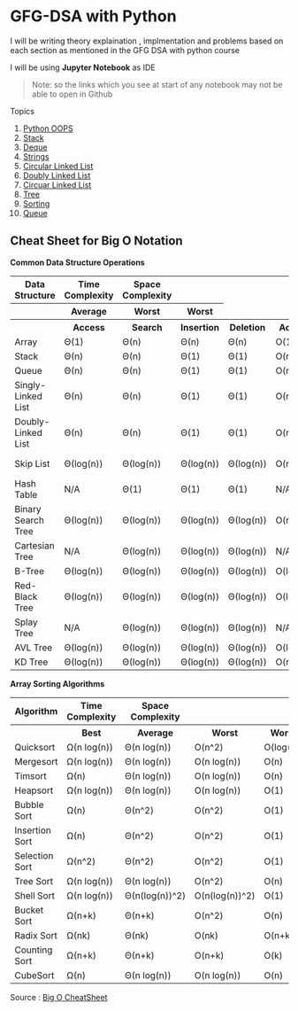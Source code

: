 # GFG-DSA with Python

I will be writing theory explaination , implmentation and problems based on each section as mentioned in the GFG DSA with python course

I will be using **Jupyter Notebook** as IDE

> Note:  so the links which you see at start of any notebook may not be able to open in Github 

Topics 

1. [Python OOPS](https://github.com/ChandrashekharRobbi/GFG-DSA/blob/main/Python%20(OOPS).ipynb)
2. [Stack](https://github.com/ChandrashekharRobbi/GFG-DSA/blob/main/Stack.ipynb)
3. [Deque](https://github.com/ChandrashekharRobbi/GFG-DSA/blob/main/Deque.ipynb)
4. [Strings](https://github.com/ChandrashekharRobbi/GFG-DSA/blob/main/Strings.ipynb)
5. [Circular Linked List](https://github.com/ChandrashekharRobbi/GFG-DSA/blob/main/Circular%20Linked%20List.ipynb)
6. [Doubly Linked List](https://github.com/ChandrashekharRobbi/GFG-DSA/blob/main/Doubly%20Linked%20List.ipynb)
6. [Circuar Linked List](https://github.com/ChandrashekharRobbi/GFG-DSA/blob/main/Circular%20Linked%20List.ipynb)
7. [Tree](https://github.com/ChandrashekharRobbi/GFG-DSA/blob/main/Binary%20Search%20Tree.ipynb)
8. [Sorting](https://github.com/ChandrashekharRobbi/GFG-DSA/blob/main/Sorting.ipynb)
9. [Queue](https://github.com/ChandrashekharRobbi/GFG-DSA/blob/main/Queue.ipynb)





## Cheat Sheet for Big O Notation



**Common Data Structure Operations**


<table>

<tbody>

<tr>

<th>Data Structure</th>

<th >Time Complexity</th>

<th>Space Complexity</th>

</tr>

<tr>

<th></th>

<th >Average</th>

<th >Worst</th>

<th>Worst</th>

</tr>

<tr>

<th></th>

<th>Access</th>

<th>Search</th>

<th>Insertion</th>

<th>Deletion</th>

<th>Access</th>

<th>Search</th>

<th>Insertion</th>

<th>Deletion</th>

<th></th>

</tr>

<tr>

<td>Array</td>

<td>Θ(1)</td>

<td>Θ(n)</td>

<td>Θ(n)</td>

<td>Θ(n)</td>

<td>O(1)</td>

<td>O(n)</td>

<td>O(n)</td>

<td>O(n)</td>

<td>O(n)</td>

</tr>

<tr>

<td>Stack</td>

<td>Θ(n)</td>

<td>Θ(n)</td>

<td>Θ(1)</td>

<td>Θ(1)</td>

<td>O(n)</td>

<td>O(n)</td>

<td>O(1)</td>

<td>O(1)</td>

<td>O(n)</td>

</tr>

<tr>

<td>Queue</td>

<td>Θ(n)</td>

<td>Θ(n)</td>

<td>Θ(1)</td>

<td>Θ(1)</td>

<td>O(n)</td>

<td>O(n)</td>

<td>O(1)</td>

<td>O(1)</td>

<td>O(n)</td>

</tr>

<tr>

<td>Singly-Linked List</td>

<td>Θ(n)</td>

<td>Θ(n)</td>

<td>Θ(1)</td>

<td>Θ(1)</td>

<td>O(n)</td>

<td>O(n)</td>

<td>O(1)</td>

<td>O(1)</td>

<td>O(n)</td>

</tr>

<tr>

<td>Doubly-Linked List</td>

<td>Θ(n)</td>

<td>Θ(n)</td>

<td>Θ(1)</td>

<td>Θ(1)</td>

<td>O(n)</td>

<td>O(n)</td>

<td>O(1)</td>

<td>O(1)</td>

<td>O(n)</td>

</tr>

<tr>

<td>Skip List</td>

<td>Θ(log(n))</td>

<td>Θ(log(n))</td>

<td>Θ(log(n))</td>

<td>Θ(log(n))</td>

<td>O(n)</td>

<td>O(n)</td>

<td>O(n)</td>

<td>O(n)</td>

<td>O(n log(n))</td>

</tr>

<tr>

<td>Hash Table</td>

<td>N/A</td>

<td>Θ(1)</td>

<td>Θ(1)</td>

<td>Θ(1)</td>

<td>N/A</td>

<td>O(n)</td>

<td>O(n)</td>

<td>O(n)</td>

<td>O(n)</td>

</tr>

<tr>

<td>Binary Search Tree</td>

<td>Θ(log(n))</td>

<td>Θ(log(n))</td>

<td>Θ(log(n))</td>

<td>Θ(log(n))</td>

<td>O(n)</td>

<td>O(n)</td>

<td>O(n)</td>

<td>O(n)</td>

<td>O(n)</td>

</tr>

<tr>

<td>Cartesian Tree</td>

<td>N/A</td>

<td>Θ(log(n))</td>

<td>Θ(log(n))</td>

<td>Θ(log(n))</td>

<td>N/A</td>

<td>O(n)</td>

<td>O(n)</td>

<td>O(n)</td>

<td>O(n)</td>

</tr>

<tr>

<td>B-Tree</td>

<td>Θ(log(n))</td>

<td>Θ(log(n))</td>

<td>Θ(log(n))</td>

<td>Θ(log(n))</td>

<td>O(log(n))</td>

<td>O(log(n))</td>

<td>O(log(n))</td>

<td>O(log(n))</td>

<td>O(n)</td>

</tr>

<tr>

<td>Red-Black Tree</td>

<td>Θ(log(n))</td>

<td>Θ(log(n))</td>

<td>Θ(log(n))</td>

<td>Θ(log(n))</td>

<td>O(log(n))</td>

<td>O(log(n))</td>

<td>O(log(n))</td>

<td>O(log(n))</td>

<td>O(n)</td>

</tr>

<tr>

<td>Splay Tree</td>

<td>N/A</td>

<td>Θ(log(n))</td>

<td>Θ(log(n))</td>

<td>Θ(log(n))</td>

<td>N/A</td>

<td>O(log(n))</td>

<td>O(log(n))</td>

<td>O(log(n))</td>

<td>O(n)</td>

</tr>

<tr>

<td>AVL Tree</td>

<td>Θ(log(n))</td>

<td>Θ(log(n))</td>

<td>Θ(log(n))</td>

<td>Θ(log(n))</td>

<td>O(log(n))</td>

<td>O(log(n))</td>

<td>O(log(n))</td>

<td>O(log(n))</td>

<td>O(n)</td>

</tr>

<tr>

<td>KD Tree</td>

<td>Θ(log(n))</td>

<td>Θ(log(n))</td>

<td>Θ(log(n))</td>

<td>Θ(log(n))</td>

<td>O(n)</td>

<td>O(n)</td>

<td>O(n)</td>

<td>O(n)</td>

<td>O(n)</td>

</tr>

</tbody>

</table>

**Array Sorting Algorithms**


<table>

<tbody>

<tr>

<th>Algorithm</th>

<th >Time Complexity</th>

<th>Space Complexity</th>

</tr>

<tr>

<th></th>

<th>Best</th>

<th>Average</th>

<th>Worst</th>

<th>Worst</th>

</tr>

<tr>

<td>Quicksort</td>

<td>Ω(n log(n))</td>

<td>Θ(n log(n))</td>

<td>O(n^2)</td>

<td>O(log(n))</td>

</tr>

<tr>

<td>Mergesort</td>

<td>Ω(n log(n))</td>

<td>Θ(n log(n))</td>

<td>O(n log(n))</td>

<td>O(n)</td>

</tr>

<tr>

<td>Timsort</td>

<td>Ω(n)</td>

<td>Θ(n log(n))</td>

<td>O(n log(n))</td>

<td>O(n)</td>

</tr>

<tr>

<td>Heapsort</td>

<td>Ω(n log(n))</td>

<td>Θ(n log(n))</td>

<td>O(n log(n))</td>

<td>O(1)</td>

</tr>

<tr>

<td>Bubble Sort</td>

<td>Ω(n)</td>

<td>Θ(n^2)</td>

<td>O(n^2)</td>

<td>O(1)</td>

</tr>

<tr>

<td>Insertion Sort</td>

<td>Ω(n)</td>

<td>Θ(n^2)</td>

<td>O(n^2)</td>

<td>O(1)</td>

</tr>

<tr>

<td>Selection Sort</td>

<td>Ω(n^2)</td>

<td>Θ(n^2)</td>

<td>O(n^2)</td>

<td>O(1)</td>

</tr>

<tr>

<td>Tree Sort</td>

<td>Ω(n log(n))</td>

<td>Θ(n log(n))</td>

<td>O(n^2)</td>

<td>O(n)</td>

</tr>

<tr>

<td>Shell Sort</td>

<td>Ω(n log(n))</td>

<td>Θ(n(log(n))^2)</td>

<td>O(n(log(n))^2)</td>

<td>O(1)</td>

</tr>

<tr>

<td>Bucket Sort</td>

<td>Ω(n+k)</td>

<td>Θ(n+k)</td>

<td>O(n^2)</td>

<td>O(n)</td>

</tr>

<tr>

<td>Radix Sort</td>

<td>Ω(nk)</td>

<td>Θ(nk)</td>

<td>O(nk)</td>

<td>O(n+k)</td>

</tr>

<tr>

<td>Counting Sort</td>

<td>Ω(n+k)</td>

<td>Θ(n+k)</td>

<td>O(n+k)</td>

<td>O(k)</td>

</tr>

<tr>

<td>CubeSort</td>

<td>Ω(n)</td>

<td>Θ(n log(n))</td>

<td>O(n log(n))</td>

<td>O(n)</td>

</tr>

</tbody>

</table>





Source : [Big O CheatSheet](https://www.bigocheatsheet.com)
